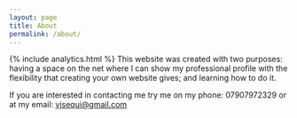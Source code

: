```yaml
---
layout: page
title: About
permalink: /about/
---
```

{% include analytics.html %}
This website was created with two purposes: having a space on the net where I can show my professional profile with the flexibility that creating your own website gives; and learning how to do it.

If you are interested in contacting me try me on my phone: 07907972329 or at my email: vjsequi@gmail.com

